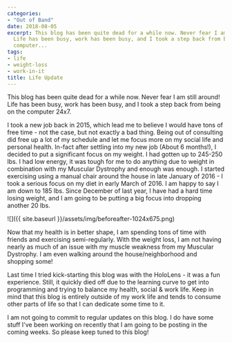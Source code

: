 ```yaml
---
categories:
- "Out of Band"
date: 2018-08-05
excerpt: This blog has been quite dead for a while now. Never fear I am still around!
  Life has been busy, work has been busy, and I took a step back from being on the
  computer...
tags:
- life
- weight-loss
- work-in-it
title: Life Update
---
```


This blog has been quite dead for a while now. Never fear I am still around! Life has been busy, work has been busy, and I took a step back from being on the computer 24x7.

I took a new job back in 2015, which lead me to believe I would have tons of free time - not the case, but not exactly a bad thing. Being out of consulting did free up a lot of my schedule and let me focus more on my social life and personal health. In-fact after settling into my new job (About 6 months!), I decided to put a significant focus on my weight. I had gotten up to 245-250 lbs. I had low energy, it was tough for me to do anything due to weight in combination with my Muscular Dystrophy and enough was enough. I started exercising using a manual chair around the house in late January of 2016 - I took a serious focus on my diet in early March of 2016. I am happy to say I am down to 185 lbs. Since December of last year, I have had a hard time losing weight, and I am going to be putting a big focus into dropping another 20 lbs.

![]({{ site.baseurl }}/assets/img/beforeafter-1024x675.png)

Now that my health is in better shape, I am spending tons of time with friends and exercising semi-regularly. With the weight loss, I am not having nearly as much of an issue with my muscle weakness from my Muscular Dystrophy. I am even walking around the house/neighborhood and shopping some!

Last time I tried kick-starting this blog was with the HoloLens - it was a fun experience. Still, it quickly died off due to the learning curve to get into programming and trying to balance my health, social & work life. Keep in mind that this blog is entirely outside of my work life and tends to consume other parts of life so that I can dedicate some time to it.

I am not going to commit to regular updates on this blog. I do have some stuff I've been working on recently that I am going to be posting in the coming weeks. So please keep tuned to this blog!
